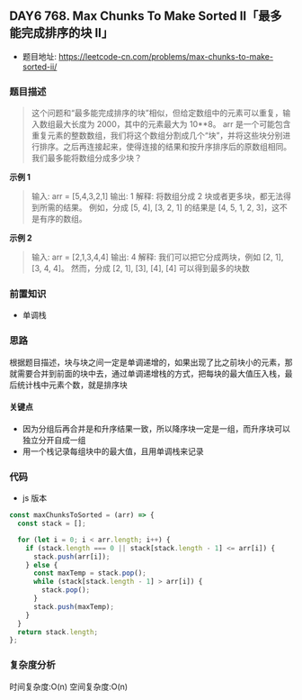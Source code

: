 ## DAY6 768. Max Chunks To Make Sorted II「最多能完成排序的块 II」

- 题目地址: https://leetcode-cn.com/problems/max-chunks-to-make-sorted-ii/

### 题目描述

> 这个问题和“最多能完成排序的块”相似，但给定数组中的元素可以重复，输入数组最大长度为 2000，其中的元素最大为 10\*\*8。
> arr 是一个可能包含重复元素的整数数组，我们将这个数组分割成几个“块”，并将这些块分别进行排序。之后再连接起来，使得连接的结果和按升序排序后的原数组相同。
> 我们最多能将数组分成多少块？

**示例 1**

> 输入: arr = [5,4,3,2,1]
> 输出: 1
> 解释:
> 将数组分成 2 块或者更多块，都无法得到所需的结果。
> 例如，分成 [5, 4], [3, 2, 1] 的结果是 [4, 5, 1, 2, 3]，这不是有序的数组。

**示例 2**

> 输入: arr = [2,1,3,4,4]
> 输出: 4
> 解释:
> 我们可以把它分成两块，例如 [2, 1], [3, 4, 4]。
> 然而，分成 [2, 1], [3], [4], [4] 可以得到最多的块数

### 前置知识

- 单调栈

### 思路

根据题目描述，块与块之间一定是单调递增的，如果出现了比之前块小的元素，那就需要合并到前面的块中去，通过单调递增栈的方式，把每块的最大值压入栈，最后统计栈中元素个数，就是排序块

#### 关键点

- 因为分组后再合并是和升序结果一致，所以降序块一定是一组，而升序块可以独立分开自成一组
- 用一个栈记录每组块中的最大值，且用单调栈来记录

### 代码

- js 版本

```js
const maxChunksToSorted = (arr) => {
  const stack = [];

  for (let i = 0; i < arr.length; i++) {
    if (stack.length === 0 || stack[stack.length - 1] <= arr[i]) {
      stack.push(arr[i]);
    } else {
      const maxTemp = stack.pop();
      while (stack[stack.length - 1] > arr[i]) {
        stack.pop();
      }
      stack.push(maxTemp);
    }
  }
  return stack.length;
};
```

### 复杂度分析

时间复杂度:O(n)
空间复杂度:O(n)
